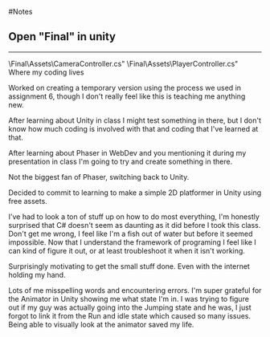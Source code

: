 #Notes
## Open "Final" in unity
---
\Final\Assets\CameraController.cs"
\Final\Assets\PlayerController.cs"
Where my coding lives


Worked on creating a temporary version using the process we used in assignment 6, though I don't really feel like this is teaching me anything new.

After learning about Unity in class I might test something in there, but I don't know how much coding is involved with that and coding that I've learned at that.

After learning about Phaser in WebDev and you mentioning it during my presentation in class I'm going to try and create something in there.

Not the biggest fan of Phaser, switching back to Unity.

Decided to commit to learning to make a simple 2D platformer in Unity using free assets.

I've had to look a ton of stuff up on how to do most everything, I'm honestly surprised that C# doesn't seem as daunting as it did before I took this class. Don't get me wrong, I feel like I'm a fish out of water but before it seemed impossible. Now that I understand the framework of programing I feel like I can kind of figure it out, or at least troubleshoot it when it isn't working.

Surprisingly motivating to get the small stuff done. Even with the internet holding my hand.

Lots of me misspelling words and encountering errors. I'm super  grateful for the Animator in Unity showing me what state I'm in. I was trying to figure out if my guy was actually going into the Jumping state and he was, I just forgot to link it from the Run and idle state which caused so many issues. Being able to visually look at the animator saved my life.

